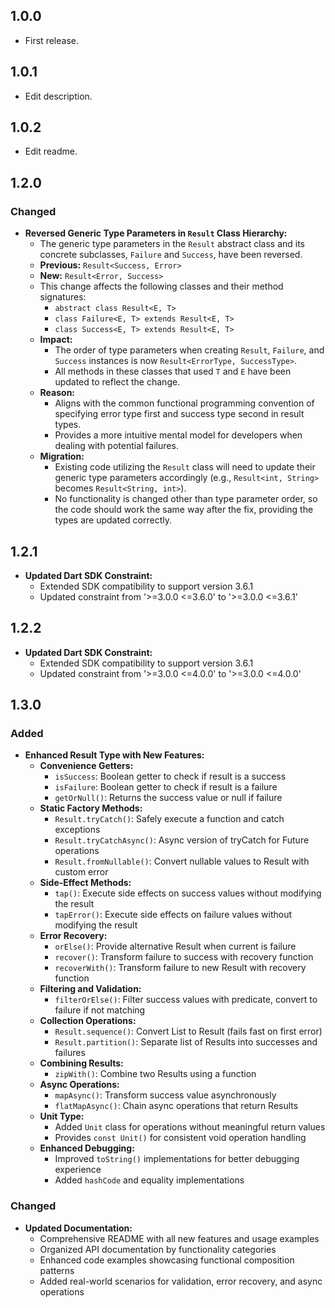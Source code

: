 ## 1.0.0

- First release.

## 1.0.1

- Edit description.

## 1.0.2

- Edit readme.

## 1.2.0

### Changed

- **Reversed Generic Type Parameters in `Result` Class Hierarchy:**
  - The generic type parameters in the `Result` abstract class and its concrete subclasses, `Failure` and `Success`, have been reversed.
  - **Previous:** `Result<Success, Error>`
  - **New:** `Result<Error, Success>`
  - This change affects the following classes and their method signatures:
    - `abstract class Result<E, T>`
    - `class Failure<E, T> extends Result<E, T>`
    - `class Success<E, T> extends Result<E, T>`
  - **Impact:**
    - The order of type parameters when creating `Result`, `Failure`, and `Success` instances is now `Result<ErrorType, SuccessType>`.
    - All methods in these classes that used `T` and `E` have been updated to reflect the change.
  - **Reason:**
    - Aligns with the common functional programming convention of specifying error type first and success type second in result types.
    - Provides a more intuitive mental model for developers when dealing with potential failures.
  - **Migration:**
    - Existing code utilizing the `Result` class will need to update their generic type parameters accordingly (e.g., `Result<int, String>` becomes `Result<String, int>`).
    - No functionality is changed other than type parameter order, so the code should work the same way after the fix, providing the types are updated correctly.

## 1.2.1

- **Updated Dart SDK Constraint:**
  - Extended SDK compatibility to support version 3.6.1
  - Updated constraint from '>=3.0.0 <=3.6.0' to '>=3.0.0 <=3.6.1'

## 1.2.2

- **Updated Dart SDK Constraint:**
  - Extended SDK compatibility to support version 3.6.1
  - Updated constraint from '>=3.0.0 <=4.0.0' to '>=3.0.0 <=4.0.0'

## 1.3.0

### Added

- **Enhanced Result Type with New Features:**
  - **Convenience Getters:**
    - `isSuccess`: Boolean getter to check if result is a success
    - `isFailure`: Boolean getter to check if result is a failure
    - `getOrNull()`: Returns the success value or null if failure
  - **Static Factory Methods:**
    - `Result.tryCatch()`: Safely execute a function and catch exceptions
    - `Result.tryCatchAsync()`: Async version of tryCatch for Future operations
    - `Result.fromNullable()`: Convert nullable values to Result with custom error
  - **Side-Effect Methods:**
    - `tap()`: Execute side effects on success values without modifying the result
    - `tapError()`: Execute side effects on failure values without modifying the result
  - **Error Recovery:**
    - `orElse()`: Provide alternative Result when current is failure
    - `recover()`: Transform failure to success with recovery function
    - `recoverWith()`: Transform failure to new Result with recovery function
  - **Filtering and Validation:**
    - `filterOrElse()`: Filter success values with predicate, convert to failure if not matching
  - **Collection Operations:**
    - `Result.sequence()`: Convert List<Result> to Result<List> (fails fast on first error)
    - `Result.partition()`: Separate list of Results into successes and failures
  - **Combining Results:**
    - `zipWith()`: Combine two Results using a function
  - **Async Operations:**
    - `mapAsync()`: Transform success value asynchronously
    - `flatMapAsync()`: Chain async operations that return Results
  - **Unit Type:**
    - Added `Unit` class for operations without meaningful return values
    - Provides `const Unit()` for consistent void operation handling
  - **Enhanced Debugging:**
    - Improved `toString()` implementations for better debugging experience
    - Added `hashCode` and equality implementations

### Changed

- **Updated Documentation:**
  - Comprehensive README with all new features and usage examples
  - Organized API documentation by functionality categories
  - Enhanced code examples showcasing functional composition patterns
  - Added real-world scenarios for validation, error recovery, and async operations

